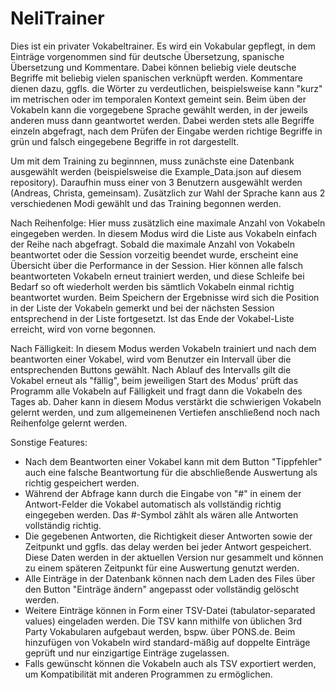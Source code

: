 # NeliTrainer
Dies ist ein privater Vokabeltrainer.
Es wird ein Vokabular gepflegt, in dem Einträge vorgenommen sind für deutsche Übersetzung, spanische Übersetzung und Kommentare.
Dabei können beliebig viele deutsche Begriffe mit beliebig vielen spanischen verknüpft werden. Kommentare dienen dazu, ggfls. die Wörter zu verdeutlichen, beispielsweise kann "kurz" im metrischen oder im temporalen Kontext gemeint sein. Beim üben der Vokabeln kann die vorgegebene Sprache gewählt werden, in der jeweils anderen muss dann geantwortet werden. Dabei werden stets alle Begriffe einzeln abgefragt, nach dem Prüfen der Eingabe werden richtige Begriffe in grün und falsch eingegebene Begriffe in rot dargestellt.


Um mit dem Training zu beginnnen, muss zunächste eine Datenbank ausgewählt werden (beispielsweise die Example_Data.json auf diesem repository). Daraufhin muss einer von 3 Benutzern ausgewählt werden (Andreas, Christa, gemeinsam). Zusätzlich zur Wahl der Sprache kann aus 2 verschiedenen Modi gewählt und das Training begonnen werden.

Nach Reihenfolge: Hier muss zusätzlich eine maximale Anzahl von Vokabeln eingegeben werden. In diesem Modus wird die Liste aus Vokabeln einfach der Reihe nach abgefragt. Sobald die maximale Anzahl von Vokabeln beantwortet oder die Session vorzeitig beendet wurde, erscheint eine Übersicht über die Performance in der Session. Hier können alle falsch beantworteten Vokabeln erneut trainiert werden, und diese Schleife bei Bedarf so oft wiederholt werden bis sämtlich Vokabeln einmal richtig beantwortet wurden. Beim Speichern der Ergebnisse wird sich die Position in der Liste der Vokabeln gemerkt und bei der nächsten Session entsprechend in der Liste fortgesetzt. Ist das Ende der Vokabel-Liste erreicht, wird von vorne begonnen.

Nach Fälligkeit: In diesem Modus werden Vokabeln trainiert und nach dem beantworten einer Vokabel, wird vom Benutzer ein Intervall über die entsprechenden Buttons gewählt. Nach Ablauf des Intervalls gilt die Vokabel erneut als "fällig", beim jeweiligen Start des Modus' prüft das Programm alle Vokabeln auf Fälligkeit und fragt dann die Vokabeln des Tages ab. Daher kann in diesem Modus verstärkt die schwierigen Vokabeln gelernt werden, und zum allgemeinenen Vertiefen anschließend noch nach Reihenfolge gelernt werden.

Sonstige Features:
- Nach dem Beantworten einer Vokabel kann mit dem Button "Tippfehler" auch eine falsche Beantwortung für die abschließende Auswertung als richtig gespeichert werden.
- Während der Abfrage kann durch die Eingabe von "#" in einem der Antwort-Felder die Vokabel automatisch als vollständig richtig eingegeben werden. Das #-Symbol zählt als wären alle Antworten vollständig richtig.
- Die gegebenen Antworten, die Richtigkeit dieser Antworten sowie der Zeitpunkt und ggfls. das delay werden bei jeder Antwort gespeichert. Diese Daten werden in der aktuellen Version nur gesammelt und können zu einem späteren Zeitpunkt für eine Auswertung genutzt werden.
- Alle Einträge in der Datenbank können nach dem Laden des Files über den Button "Einträge ändern" angepasst oder vollständig gelöscht werden.
- Weitere Einträge können in Form einer TSV-Datei (tabulator-separated values) eingeladen werden. Die TSV kann mithilfe von üblichen 3rd Party Vokabularen aufgebaut werden, bspw. über PONS.de. Beim hinzufügen von Vokabeln wird standard-mäßig auf doppelte Einträge geprüft und nur einzigartige Einträge zugelassen.
- Falls gewünscht können die Vokabeln auch als TSV exportiert werden, um Kompatibilität mit anderen Programmen zu ermöglichen.
